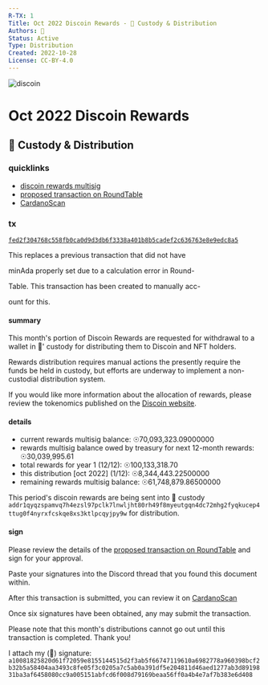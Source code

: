 ```yaml
---
R-TX: 1
Title: Oct 2022 Discoin Rewards - 🍒 Custody & Distribution
Authors: 🍒
Status: Active
Type: Distribution
Created: 2022-10-28
License: CC-BY-4.0
---
```


![discoin](https://i.imgur.com/Zv2BZH1.png)
# Oct 2022 Discoin Rewards
## 🍒 Custody & Distribution


### quicklinks

- [discoin rewards multisig](https://roundtable.theadao.io/treasuries/gwMGioIAWBwEv5sb6GB1eb6C6N7hzO3ShKX5dxZBqYaHn%2FqDggBYHH3tegb%2FLULi0CBV03ATdHyznbBz09iQ%2BiE0wlCCAFgcwtQO9MfCzyTaxHwbjVpbJ7WUYVjPtxGNk%2FXTM4IAWBz6pmbOqEpSHukOS261DngbsBufS3HkUnF%2FAcCeggBYHHVW8xP7Bh4vZm6wyF76lYz3lpL8qzuZc2wJhn%2BCAFgcqV8Zsrig7mX%2FIi4d7SsGRipx4N059Sre6RMBIYIAWBy32jyBplQtUvpgtHGCyxNVRcvI0SLQzUvbHzJ3ggBYHMuxKavlOHlcrZKopOtllOYPTXySwQl9mdZmlxKCAFgc0Op25dTC2XY0L1GLLQMt2DOhsP1EZNzshS2dvoIAWByVU21Nkb3bxlyVVeJsIaaRZ0DafcULZKnJSgg9)
- [proposed transaction on RoundTable](https://roundtable.theadao.io/base64/hKQAgoJYIJeagPgtT29lIIJJYIXSM88AoGE21uvFBJG37PKMVxb8AIJYILZya8L6LR0%2F%2B6B%2Ftxk9BskVqKuQDGAeqAMFktcVMWyzAQGCglg5AQAoB7tgPXrkUPl8HH7e%2FN35XWd471Kk%2ByZ4tAJ1bjyt3QpJAW5jIarXxD01mQZk4hYGTmhGy%2FhwghoALcbAoVgcVhK%2B44ghnBt2%2FVJ%2B0PpaodKGUoOLyrTuTuYxl6FHRGlzY29pbhsAAvbsNW1toIJYOTEj51egRy27%2FlNSi9rt%2BMQtElSmq9aRzlHh0OLoI%2BdXoEctu%2F5TUova7fjELRJUpqvWkc5R4dDi6IIaACiD6qFYHFYSvuOIIZwbdv1SftD6WqHShlKDi8q07k7mMZehR0Rpc2NvaW4bABXwByT2kaACGgADufkHWCAUiMZm8aM8Qq7GvAEFcry338XdfBQgNwy6HXQcT4px%2FKEBgYMDBoqCAFgcBL%2BbG%2BhgdXm%2Bguje4czt0oSl%2BXcWQamGh5%2F6g4IAWBx97XoG%2Fy1C4tAgVdNwE3R8s52wc9PYkPohNMJQggBYHMLUDvTHws8k2sR8G41aWye1lGFYz7cRjZP10zOCAFgc%2BqZmzqhKUh7pDktutQ54G7Abn0tx5FJxfwHAnoIAWBx1VvMT%2BwYeL2ZusMhe%2BpWM95aS%2FKs7mXNsCYZ%2FggBYHKlfGbK4oO5l%2FyIuHe0rBkYqceDdOfUq3ukTASGCAFgct9o8gaZULVL6YLRxgssTVUXLyNEi0M1L2x8yd4IAWBzLsSmr5Th5XK2SqKTrZZTmD018ksEJfZnWZpcSggBYHNDqduXUwtl2NC9Riy0DLdgzobD9RGTc7IUtnb6CAFgclVNtTZG928ZclVXibCGmkWdA2n3FC2SpyUoIPfWhGQKioWNtc2eKZ1ItVFg6IDF4PVRpdGxlOiBPY3QgMjAyMiBEaXNjb2luIFJld2FyZHMgLSDwn42SIEN1c3RvZHkgJiBEaXN0cmlidXRpb25tQXV0aG9yczog8J%2BNknJUeXBlOiBEaXN0cmlidXRpb25zQ3JlYXRlZDogMjAyMi0xMC0yOGMtLS14NlRoaXMgcmVwbGFjZXMgYSBwcmV2aW91cyB0cmFuc2FjdGlvbiB0aGF0IGRpZCBub3QgaGF2ZXg4bWluQWRhIHByb3Blcmx5IHNldCBkdWUgdG8gYSBjYWxjdWxhdGlvbiBlcnJvciBpbiBSb3VuZC14OVRhYmxlLiBUaGlzIHRyYW5zYWN0aW9uIGhhcyBiZWVuIGNyZWF0ZWQgdG8gbWFudWFsbHkgYWNjLW5vdW50IGZvciB0aGlzLg%3D%3D)
- [CardanoScan](https://cardanoscan.io/transaction/fed2f304768c558fb0ca0d9d3db6f3338a401b8b5cadef2c636763e8e9edc8a5)

### tx 
[`fed2f304768c558fb0ca0d9d3db6f3338a401b8b5cadef2c636763e8e9edc8a5`](https://cardanoscan.io/transaction/fed2f304768c558fb0ca0d9d3db6f3338a401b8b5cadef2c636763e8e9edc8a5)

This replaces a previous transaction that did not have

minAda properly set due to a calculation error in Round-

Table. This transaction has been created to manually acc-

ount for this.

#### summary
This month's portion of Discoin Rewards are requested for withdrawal to a wallet in 🍒' custody for distributing them to Discoin and NFT holders.

Rewards distribution requires manual actions the presently require the funds be held in custody, but efforts are underway to implement a non-custodial distribution system.

If you would like more information about the allocation of rewards, please review the tokenomics published on the [Discoin website](https://docs.discoin.family).
#### details

- current rewards multisig balance: ☉70,093,323.09000000
- rewards multisig balance owed by treasury for next 12-month rewards: ☉30,039,995.61
- total rewards for year 1 (12/12): ☉100,133,318.70 
- this distribution [oct 2022] (1/12): ☉8,344,443.22500000
- remaining rewards multisig balance: ☉61,748,879.86500000

This period's discoin rewards are being sent into 🍒 custody `addr1qyqzspamvq7h4ezsl97pclk7lnwljht80rh49f8myeutgqn4dc72mhg2fyqkucep4ttug0f4nyrxfcskqe8xs3ktlpcqyjpy9w`
for distribution.
#### sign
Please review the details of the [proposed transaction on RoundTable](https://roundtable.theadao.io/base64/hKQAgoJYIJeagPgtT29lIIJJYIXSM88AoGE21uvFBJG37PKMVxb8AIJYILZya8L6LR0%2F%2B6B%2Ftxk9BskVqKuQDGAeqAMFktcVMWyzAQGCglg5AQAoB7tgPXrkUPl8HH7e%2FN35XWd471Kk%2ByZ4tAJ1bjyt3QpJAW5jIarXxD01mQZk4hYGTmhGy%2FhwghoALcbAoVgcVhK%2B44ghnBt2%2FVJ%2B0PpaodKGUoOLyrTuTuYxl6FHRGlzY29pbhsAAvbsNW1toIJYOTEj51egRy27%2FlNSi9rt%2BMQtElSmq9aRzlHh0OLoI%2BdXoEctu%2F5TUova7fjELRJUpqvWkc5R4dDi6IIaACiD6qFYHFYSvuOIIZwbdv1SftD6WqHShlKDi8q07k7mMZehR0Rpc2NvaW4bABXwByT2kaACGgADufkHWCAUiMZm8aM8Qq7GvAEFcry338XdfBQgNwy6HXQcT4px%2FKEBgYMDBoqCAFgcBL%2BbG%2BhgdXm%2Bguje4czt0oSl%2BXcWQamGh5%2F6g4IAWBx97XoG%2Fy1C4tAgVdNwE3R8s52wc9PYkPohNMJQggBYHMLUDvTHws8k2sR8G41aWye1lGFYz7cRjZP10zOCAFgc%2BqZmzqhKUh7pDktutQ54G7Abn0tx5FJxfwHAnoIAWBx1VvMT%2BwYeL2ZusMhe%2BpWM95aS%2FKs7mXNsCYZ%2FggBYHKlfGbK4oO5l%2FyIuHe0rBkYqceDdOfUq3ukTASGCAFgct9o8gaZULVL6YLRxgssTVUXLyNEi0M1L2x8yd4IAWBzLsSmr5Th5XK2SqKTrZZTmD018ksEJfZnWZpcSggBYHNDqduXUwtl2NC9Riy0DLdgzobD9RGTc7IUtnb6CAFgclVNtTZG928ZclVXibCGmkWdA2n3FC2SpyUoIPfWhGQKioWNtc2eKZ1ItVFg6IDF4PVRpdGxlOiBPY3QgMjAyMiBEaXNjb2luIFJld2FyZHMgLSDwn42SIEN1c3RvZHkgJiBEaXN0cmlidXRpb25tQXV0aG9yczog8J%2BNknJUeXBlOiBEaXN0cmlidXRpb25zQ3JlYXRlZDogMjAyMi0xMC0yOGMtLS14NlRoaXMgcmVwbGFjZXMgYSBwcmV2aW91cyB0cmFuc2FjdGlvbiB0aGF0IGRpZCBub3QgaGF2ZXg4bWluQWRhIHByb3Blcmx5IHNldCBkdWUgdG8gYSBjYWxjdWxhdGlvbiBlcnJvciBpbiBSb3VuZC14OVRhYmxlLiBUaGlzIHRyYW5zYWN0aW9uIGhhcyBiZWVuIGNyZWF0ZWQgdG8gbWFudWFsbHkgYWNjLW5vdW50IGZvciB0aGlzLg%3D%3D) and sign for your approval.

Paste your signatures into the Discord thread that you found this document within.

After this transaction is submitted, you can review it on [CardanoScan](https://cardanoscan.io/transaction/fed2f304768c558fb0ca0d9d3db6f3338a401b8b5cadef2c636763e8e9edc8a5)

Once six signatures have been obtained, any may submit the transaction. 

Please note that this month's distributions cannot go out until this transaction is completed. Thank you!

I attach my (🍒) signature: ```a10081825820d61f72059e8155144515d2f3ab5f66747119610a6982778a960398bcf2b32b5a58404aa3493c8fe05f3c0205a7c5ab0a391df5e204811d46aed1277ab3d8919831ba3af6458080cc9a005151abfcd6f008d79169beaa56ff0a4b4e7af7b383e6d408```
